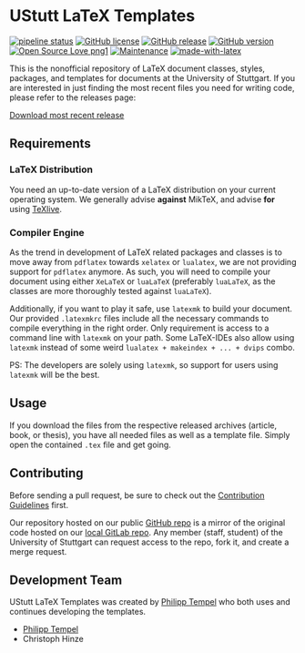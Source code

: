# UStutt LaTeX Templates

[![pipeline status](https://git.isw.uni-stuttgart.de/projekte/eigenentwicklungen/templates/latex/badges/master/pipeline.svg)](https://git.isw.uni-stuttgart.de/projekte/eigenentwicklungen/templates/latex/commits/master) [![GitHub license](https://img.shields.io/github/license/iswunistuttgart/latex-templates.svg)](https://github.com/iswunistuttgart/latex-templates/blob/master/LICENSE) [![GitHub release](https://img.shields.io/github/release/iswunistuttgart/latex-templates.svg)](https://github.com/iswunistuttgart/latex-templates/releases/) [![GitHub version](https://badge.fury.io/gh/iswunistuttgart%2Flatex-templates.svg)](https://github.com/iswunistuttgart/latex-templates) [![Open Source Love png1](https://badges.frapsoft.com/os/v1/open-source.png?v=103)](https://github.com/iswunistuttgart/latex-templates/) [![Maintenance](https://img.shields.io/badge/Maintained%3F-yes-green.svg)](https://github.com/iswunistuttgart/latex-templates/graphs/commit-activity) [![made-with-latex](https://img.shields.io/badge/Made%20with-LaTeX-1f425f.svg)](https://github.com/iswunistuttgart/latex-templates)

This is the nonofficial repository of LaTeX document classes, styles, packages, and templates for documents at the University of Stuttgart.
If you are interested in just finding the most recent files you need for writing code, please refer to the releases page:

[Download most recent release](https://github.com/iswunistuttgart/latex-templates)

## Requirements

### LaTeX Distribution

You need an up-to-date version of a LaTeX distribution on your current operating system.
We generally advise **against** MikTeX, and advise **for** using [TeXlive](https://www.tug.org/texlive/).

### Compiler Engine

As the trend in development of LaTeX related packages and classes is to move away from `pdflatex` towards `xelatex` or `lualatex`, we are not providing support for `pdflatex` anymore.
As such, you will need to compile your document using either `XeLaTeX` or `luaLaTeX` (preferably `luaLaTeX`, as the classes are more thoroughly tested against `luaLaTeX`).

Additionally, if you want to play it safe, use `latexmk` to build your document. Our provided `.latexmkrc` files include all the necessary commands to compile everything in the right order. Only requirement is access to a command line with `latexmk` on your path. Some LaTeX-IDEs also allow using `latexmk` instead of some weird `lualatex + makeindex + ... + dvips` combo.

PS: The developers are solely using `latexmk`, so support for users using `latexmk` will be the best.

## Usage

If you download the files from the respective released archives (article, book, or thesis), you have all needed files as well as a template file. Simply open the contained `.tex` file and get going.

## Contributing

Before sending a pull request, be sure to check out the [Contribution Guidelines](CONTRIBUTING.md) first.

Our repository hosted on our public [GitHub repo](http://github.com/iswunistuttgart/latex-templates) is a mirror of the original code hosted on our [local GitLab repo](https://git.isw.uni-stuttgart.de/projekte/eigenentwicklungen/templates/latex/). Any member (staff, student) of the University of Stuttgart can request access to the repo, fork it, and create a merge request.

## Development Team

UStutt LaTeX Templates was created by [Philipp Tempel](http://www.isw.uni-stuttgart.de/institut/mitarbeiter/Tempel/) who both uses and continues developing the templates.

* [Philipp Tempel](http://philipptempel.de)
* Christoph Hinze
